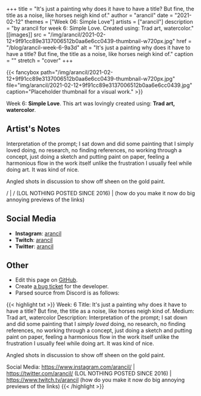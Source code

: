 +++
title =       "It's just a painting why does it have to have a title? But fine, the title as a noise, like horses neigh kind of."
author =      "arancil"
date =        "2021-02-12"
themes =      ["Week 06: Simple Love"]
artists =     ["arancil"]
description = "by arancil for week 6: Simple Love. Created using: Trad art, watercolor."
[[images]]
      src = "/img/arancil/2021-02-12+9f91cc89e3137006512b0aa6e6cc0439-thumbnail-w720px.jpg"
      href = "/blog/arancil-week-6-9a3d"
      alt = "It's just a painting why does it have to have a title? But fine, the title as a noise, like horses neigh kind of."
      caption = ""
      stretch = "cover"
+++


{{< fancybox path="/img/arancil/2021-02-12+9f91cc89e3137006512b0aa6e6cc0439-thumbnail-w720px.jpg" file="img/arancil/2021-02-12+9f91cc89e3137006512b0aa6e6cc0439.jpg" caption="Placeholder thumbnail for a visual work." >}}


Week 6: **Simple Love**. This art was lovingly created using: **Trad art, watercolor**.

## Artist's Notes

Interpretation of the prompt; I sat down and did some painting that I simply loved doing, no research, no finding references, no working through a concept, just doing a sketch and putting paint on paper, feeling a harmonious flow in the work itself unlike the frustration I usually feel while doing art. It was kind of nice.

Angled shots in discussion to show off sheen on the gold paint.

/ | / (LOL NOTHING POSTED SINCE 2016) |  (how do you make it now do big annoying previews of the links)

## Social Media

- **Instagram**: <a href='https://instagram.com/arancil' target='_blank'>arancil</a>
- **Twitch**: <a href='https://twitch.tv/arancil' target='_blank'>arancil</a>
- **Twitter**: <a href='https://twitter.com/arancil' target='_blank'>arancil</a>

## Other

- Edit this page on [GitHub](https://github.com/teaminkling/web-refresh/edit/main/content/blog/arancil-week-6-9a3d.md).
- Create [a bug ticket](https://github.com/teaminkling/web-refresh/issues/new?assignees=&labels=bug&template=problem-report.md&title=) for the developer.
- Parsed source from Discord is as follows:

{{< highlight txt >}}
Week: 6
Title: It's just a painting why does it have to have a title? But fine, the title as a noise, like horses neigh kind of. 
Medium: Trad art, watercolor
Description: Interpretation of the prompt; I sat down and did some painting that I _simply loved_ doing, no research, no finding references, no working through a concept, just doing a sketch and putting paint on paper, feeling a harmonious flow in the work itself unlike the frustration I usually feel while doing art. It was kind of nice.

Angled shots in discussion to show off sheen on the gold paint.

Social Media: https://www.instagram.com/arancil/ | https://twitter.com/arancil/ (LOL NOTHING POSTED SINCE 2016) | https://www.twitch.tv/arancil (how do you make it now do big annoying previews of the links)
{{< /highlight >}}